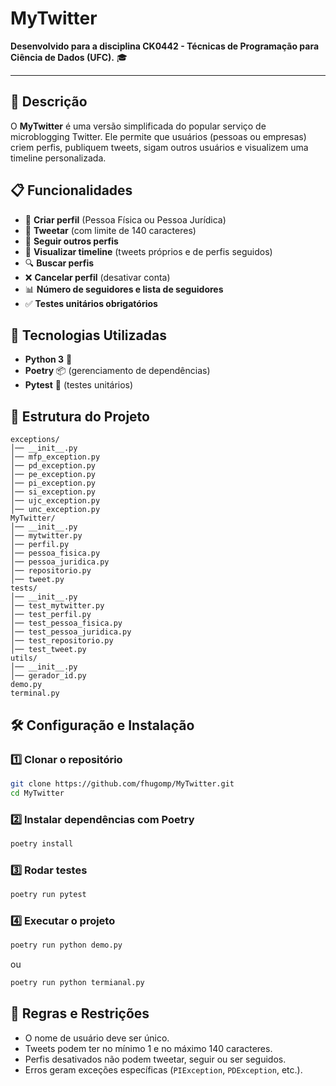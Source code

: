 # MyTwitter

**Desenvolvido para a disciplina CK0442 - Técnicas de Programação para Ciência de Dados (UFC).** 🎓

---

## 📌 Descrição
O **MyTwitter** é uma versão simplificada do popular serviço de microblogging Twitter. Ele permite que usuários (pessoas ou empresas) criem perfis, publiquem tweets, sigam outros usuários e visualizem uma timeline personalizada.

## 📋 Funcionalidades
- 📌 **Criar perfil** (Pessoa Física ou Pessoa Jurídica)
- 📝 **Tweetar** (com limite de 140 caracteres)
- 👥 **Seguir outros perfis**
- 📃 **Visualizar timeline** (tweets próprios e de perfis seguidos)
- 🔍 **Buscar perfis**
- ❌ **Cancelar perfil** (desativar conta)
- 📊 **Número de seguidores e lista de seguidores**
- ✅ **Testes unitários obrigatórios**

## 🚀 Tecnologias Utilizadas
- **Python 3** 🐍
- **Poetry** 📦 (gerenciamento de dependências)
- **Pytest** 🧪 (testes unitários)

## 📂 Estrutura do Projeto
```
exceptions/
│── __init__.py
│── mfp_exception.py
│── pd_exception.py
│── pe_exception.py
│── pi_exception.py
│── si_exception.py
│── ujc_exception.py
│── unc_exception.py
MyTwitter/
│── __init__.py
│── mytwitter.py
│── perfil.py
│── pessoa_fisica.py
│── pessoa_juridica.py
│── repositorio.py
│── tweet.py
tests/
│── __init__.py
│── test_mytwitter.py
│── test_perfil.py
│── test_pessoa_fisica.py
│── test_pessoa_juridica.py
│── test_repositorio.py
│── test_tweet.py
utils/
│── __init__.py
│── gerador_id.py
demo.py
terminal.py

```

## 🛠️ Configuração e Instalação
### 1️⃣ Clonar o repositório
```bash
git clone https://github.com/fhugomp/MyTwitter.git
cd MyTwitter
```
### 2️⃣ Instalar dependências com Poetry
```bash
poetry install
```
### 3️⃣ Rodar testes
```bash
poetry run pytest
```
### 4️⃣ Executar o projeto
```bash
poetry run python demo.py
```
ou
```bash
poetry run python termianal.py

```
## 📜 Regras e Restrições
- O nome de usuário deve ser único.
- Tweets podem ter no mínimo 1 e no máximo 140 caracteres.
- Perfis desativados não podem tweetar, seguir ou ser seguidos.
- Erros geram exceções específicas (`PIException`, `PDException`, etc.).
